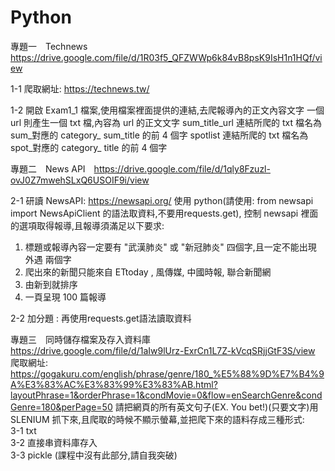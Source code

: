 # Python
專題一　Technews　https://drive.google.com/file/d/1R03f5_QFZWWp6k84vB8psK9IsH1n1HQf/view

1-1 
爬取網址: https://technews.tw/

1-2 
開啟 Exam1_1 檔案,使用檔案裡面提供的連結,去爬報導內的正文內容文字
一個 url 則產生一個 txt 檔,內容為 url 的正文文字
sum_title_url 連結所爬的 txt 檔名為 sum_對應的 category_ sum_title 的前 4 個字
spotlist 連結所爬的 txt 檔名為 spot_對應的 category_ title 的前 4 個字


專題二　News API　https://drive.google.com/file/d/1qly8Fzuzl-ovJ0Z7mwehSLxQ6USOIF9i/view

2-1 
研讀 NewsAPI: https://newsapi.org/
使用 python(請使用: from newsapi import NewsApiClient 的語法取資料,不要用requests.get),
控制 newsapi 裡面的選項取得報導,且報導須滿足以下要求:
1. 標題或報導內容一定要有 "武漢肺炎" 或 "新冠肺炎" 四個字,且一定不能出現 外遇 兩個字
2. 爬出來的新聞只能來自 ETtoday , 風傳媒, 中國時報, 聯合新聞網
3. 由新到就排序
4. 一頁呈現 100 篇報導

2-2 
加分題 : 再使用requests.get語法讀取資料


專題三　同時儲存檔案及存入資料庫　https://drive.google.com/file/d/1aIw9lUrz-ExrCn1L7Z-kVcqSRjjGtF3S/view  
爬取網址: https://gogakuru.com/english/phrase/genre/180_%E5%88%9D%E7%B4%9A%E3%83%AC%E3%83%99%E3%83%AB.html?layoutPhrase=1&orderPhrase=1&condMovie=0&flow=enSearchGenre&condGenre=180&perPage=50
請把網頁的所有英文句子(EX. You bet!)(只要文字)用 SLENIUM 抓下來,且爬取的時候不顯示螢幕,並把爬下來的語料存成三種形式:  
3-1 txt  
3-2 直接串資料庫存入  
3-3 pickle (課程中沒有此部分,請自我突破)
